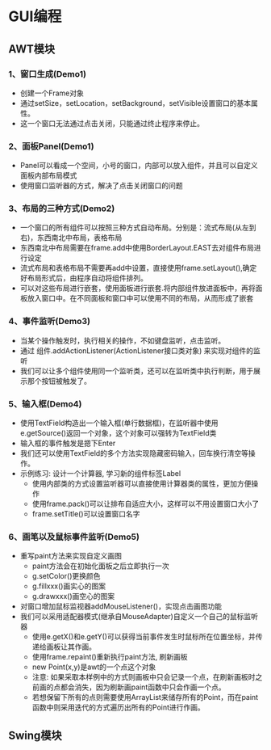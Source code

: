 # GUI编程

## AWT模块
### 1、窗口生成(Demo1)
- 创建一个Frame对象
- 通过setSize，setLocation，setBackground，setVisible设置窗口的基本属性。
- 这一个窗口无法通过点击关闭，只能通过终止程序来停止。

### 2、面板Panel(Demo1)
- Panel可以看成一个空间，小号的窗口，内部可以放入组件，并且可以自定义面板内部布局模式
- 使用窗口监听器的方式，解决了点击关闭窗口的问题

### 3、布局的三种方式(Demo2)
- 一个窗口的所有组件可以按照三种方式自动布局。分别是：流式布局(从左到右)，东西南北中布局，表格布局
- 东西南北中布局需要在frame.add中使用BorderLayout.EAST去对组件布局进行设定
- 流式布局和表格布局不需要再add中设置，直接使用frame.setLayout(),确定好布局形式后，由程序自动将组件排列。
- 可以对这些布局进行嵌套，使用面板进行嵌套.将内部组件放进面板中，再将面板放入窗口中。在不同面板和窗口中可以使用不同的布局，从而形成了嵌套

### 4、事件监听(Demo3)
- 当某个操作触发时，执行相关的操作，不如键盘监听，点击监听。
- 通过 组件.addActionListener(ActionListener接口类对象) 来实现对组件的监听
- 我们可以让多个组件使用同一个监听类，还可以在监听类中执行判断，用于展示那个按钮被触发了。

### 5、输入框(Demo4)
- 使用TextField构造出一个输入框(单行数据框)，在监听器中使用e.getSource()返回一个对象，这个对象可以强转为TextField类
- 输入框的事件触发是摁下Enter
- 我们还可以使用TextField的多个方法实现隐藏密码输入，回车换行清空等操作。
- 示例练习: 设计一个计算器, 学习新的组件标签Label
    - 使用内部类的方式设置监听器可以直接使用计算器类的属性，更加方便操作
    - 使用frame.pack()可以让排布自适应大小，这样可以不用设置窗口大小了
    - frame.setTitle()可以设置窗口名字

### 6、画笔以及鼠标事件监听(Demo5)
- 重写paint方法来实现自定义画图
    - paint方法会在初始化面板之后立即执行一次
    - g.setColor()更换颜色
    - g.fillxxx()画实心的图案
    - g.drawxxx()画空心的图案
- 对窗口增加鼠标监视器addMouseListener()，实现点击画图功能
- 我们可以采用适配器模式(继承自MouseAdapter)自定义一个自己的鼠标监听器
    - 使用e.getX()和e.getY()可以获得当前事件发生时鼠标所在位置坐标，并传递给画板让其作画。
    - 使用frame.repaint()重新执行paint方法, 刷新画板
    - new Point(x,y)是awt的一个点这个对象
    - 注意: 如果采取本样例中的方式则画板中只会记录一个点，在刷新画板时之前画的点都会消失，因为刷新画paint函数中只会作画一个点。
    - 若想保留下所有的点则需要使用ArrayList来储存所有的Point，而在paint函数中则采用迭代的方式遍历出所有的Point进行作画。

## Swing模块





